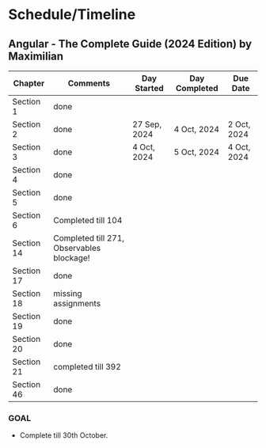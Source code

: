 # Schedule/Timeline

## Angular - The Complete Guide (2024 Edition) by Maximilian


| Chapter  | Comments | Day Started | Day Completed | Due Date
| ------------- | ------------- | ------------- | ------------- | ------------- |
| Section 1  | done  |
| Section 2  | done | 27 Sep, 2024 | 4 Oct, 2024 | 2 Oct, 2024
| Section 3  |  done  | 4 Oct, 2024 | 5 Oct, 2024 | 4 Oct, 2024
| Section 4  |   done |
| Section 5 | done |
| Section 6 | Completed till 104 |
| Section 14 | Completed till 271, Observables blockage! |
| Section 17 | done |
| Section 18 | missing assignments |
| Section 19 | done |
| Section 20 | done |
| Section 21 | completed till 392 |
| Section 46 | done |

### GOAL
- Complete till 30th October.
